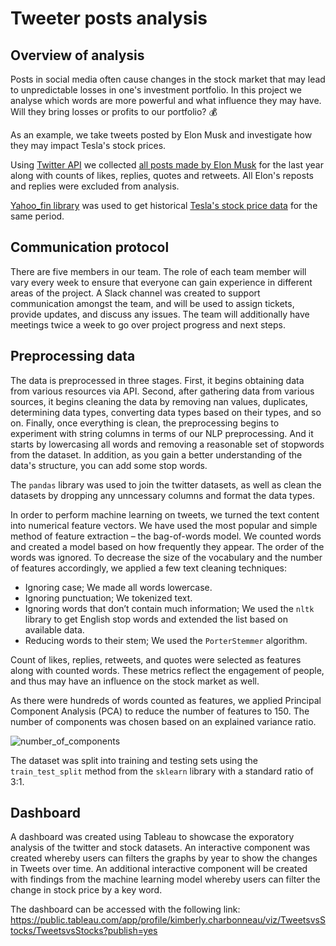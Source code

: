 # Tweeter posts analysis
## Overview of analysis
Posts in social media often cause changes in the stock market that may lead to unpredictable losses in one's investment portfolio.
In this project we analyse which words are more powerful and what influence they may have. Will they bring losses or profits to our portfolio? :moneybag:

As an example, we take tweets posted by Elon Musk and investigate how they may impact Tesla's stock prices.

Using [Twitter API](https://developer.twitter.com/en/docs/twitter-api) we collected [all posts made by Elon Musk](https://github.com/angkohtenko/twitter_vs_stocks/blob/main/Data/tweets_data.csv) for the last year along with counts of likes, replies, quotes and retweets. All Elon's reposts and replies were excluded from analysis.

[Yahoo_fin library](http://theautomatic.net/yahoo_fin-documentation/) was used to get historical [Tesla's stock price data](https://github.com/angkohtenko/twitter_vs_stocks/blob/main/Data/tesla_stocks.csv) for the same period. 

## Communication protocol
There are five members in our team. The role of each team member will vary every week to ensure that everyone can gain experience in different areas of the project. A Slack channel was created to support communication amongst the team, and will be used to assign tickets, provide updates, and discuss any issues. The team will additionally have meetings twice a week to go over project progress and next steps.

## Preprocessing data
The data is preprocessed in three stages. First, it begins obtaining data from various resources via API. Second, after gathering data from various sources, it begins cleaning the data by removing nan values, duplicates, determining data types, converting data types based on their types, and so on. Finally, once everything is clean, the preprocessing begins to experiment with string columns in terms of our NLP preprocessing. And it starts by lowercasing all words and removing a reasonable set of stopwords from the dataset. In addition, as you gain a better understanding of the data's structure, you can add some stop words.

The ```pandas``` library was used to join the twitter datasets, as well as clean the datasets by dropping any unncessary columns and format the data types. 

In order to perform machine learning on tweets, we turned the text content into numerical feature vectors. We have used the most popular and simple method of feature extraction – the bag-of-words model. We counted words and created a model based on how frequently they appear. The order of the words was ignored.
To decrease the size of the vocabulary and the number of features accordingly, we applied a few text cleaning techniques:
-	Ignoring case; We made all words lowercase.
-	Ignoring punctuation; We tokenized text.
-	Ignoring words that don’t contain much information; We used the ```nltk``` library to get English stop words and extended the list based on available data.
-	Reducing words to their stem; We used the ```PorterStemmer``` algorithm.

Count of likes, replies, retweets, and quotes were selected as features along with counted words. These metrics reflect the engagement of people, and thus may have an influence on the stock market as well.

As there were hundreds of words counted as features, we applied Principal Component Analysis (PCA) to reduce the number of features to 150. The number of components was chosen based on an explained variance ratio.

![number_of_components]()

The dataset was split into training and testing sets using the ```train_test_split``` method from the ```sklearn``` library with a standard ratio of 3:1. 

## Dashboard
A dashboard was created using Tableau to showcase the exporatory analysis of the twitter and stock datasets. An interactive component was created whereby users can filters the graphs by year to show the changes in Tweets over time. An additional interactive component will be created with findings from the machine learning model whereby users can filter the change in stock price by a key word.

The dashboard can be accessed with the following link: https://public.tableau.com/app/profile/kimberly.charbonneau/viz/TweetsvsStocks/TweetsvsStocks?publish=yes
